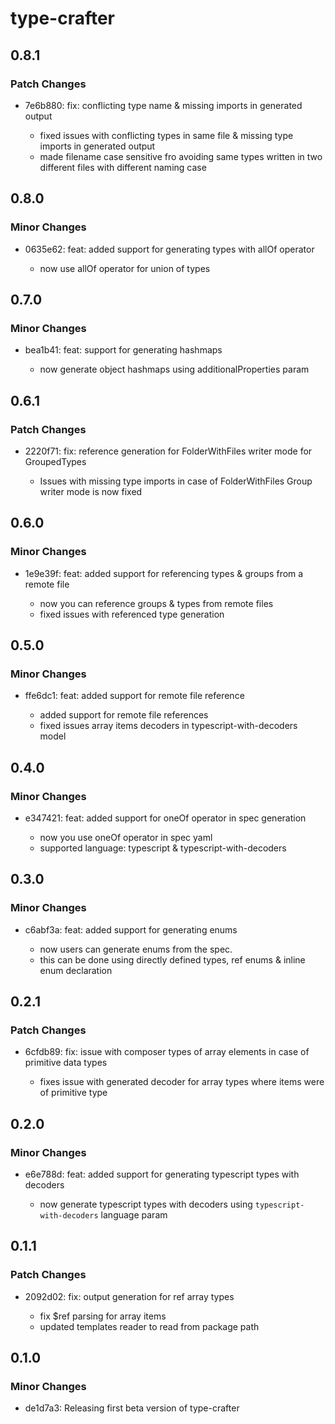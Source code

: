 # type-crafter

## 0.8.1

### Patch Changes

- 7e6b880: fix: conflicting type name & missing imports in generated output

  - fixed issues with conflicting types in same file & missing type imports in generated output
  - made filename case sensitive fro avoiding same types written in two different files with different naming case

## 0.8.0

### Minor Changes

- 0635e62: feat: added support for generating types with allOf operator

  - now use allOf operator for union of types

## 0.7.0

### Minor Changes

- bea1b41: feat: support for generating hashmaps

  - now generate object hashmaps using additionalProperties param

## 0.6.1

### Patch Changes

- 2220f71: fix: reference generation for FolderWithFiles writer mode for GroupedTypes

  - Issues with missing type imports in case of FolderWithFiles Group writer mode is now fixed

## 0.6.0

### Minor Changes

- 1e9e39f: feat: added support for referencing types & groups from a remote file

  - now you can reference groups & types from remote files
  - fixed issues with referenced type generation

## 0.5.0

### Minor Changes

- ffe6dc1: feat: added support for remote file reference

  - added support for remote file references
  - fixed issues array items decoders in typescript-with-decoders model

## 0.4.0

### Minor Changes

- e347421: feat: added support for oneOf operator in spec generation

  - now you use oneOf operator in spec yaml
  - supported language: typescript & typescript-with-decoders

## 0.3.0

### Minor Changes

- c6abf3a: feat: added support for generating enums

  - now users can generate enums from the spec.
  - this can be done using directly defined types, ref enums & inline enum declaration

## 0.2.1

### Patch Changes

- 6cfdb89: fix: issue with composer types of array elements in case of primitive data types

  - fixes issue with generated decoder for array types where items were of primitive type

## 0.2.0

### Minor Changes

- e6e788d: feat: added support for generating typescript types with decoders

  - now generate typescript types with decoders using `typescript-with-decoders` language param

## 0.1.1

### Patch Changes

- 2092d02: fix: output generation for ref array types

  - fix $ref parsing for array items
  - updated templates reader to read from package path

## 0.1.0

### Minor Changes

- de1d7a3: Releasing first beta version of type-crafter
